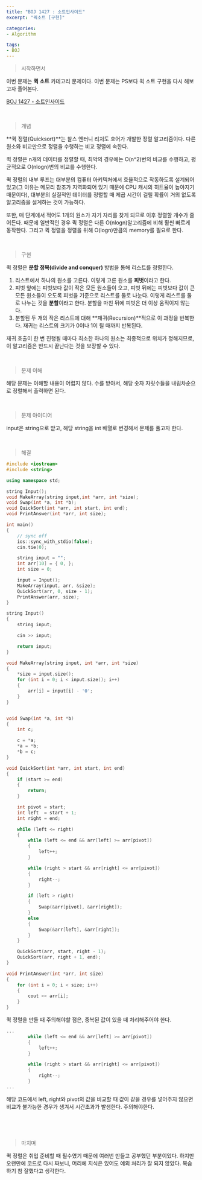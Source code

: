 ```yaml
---
title: "BOJ 1427 : 소트인사이드"
excerpt: "퀵소트 [구현]"

categories:
- Algorithm

tags:
- BOJ
---
```


> 시작하면서

 이번 문제는 **퀵 소트** 카테고리 문제이다. 이번 문제는 PS보다 퀵 소트 구현을 다시 해보고자 풀어본다.

[BOJ 1427 - 소트인사이드](https://www.acmicpc.net/problem/1427)    

​    

> 개념

 **퀵 정렬(Quicksort)**는 찰스 앤터니 리처도 호어가 개발한 정렬 알고리즘이다. 다른 원소와 비교만으로 정렬을 수행하는 비교 정렬에 속한다.

 퀵 정렬은 n개의 데이터를 정렬할 때, 최악의 경우에는 O(n^2)번의 비교를 수행하고, 평균적으로 O(nlogn)번의 비교를 수행한다.

 퀵 정렬의 내부 루프는 대부분의 컴퓨터 아키텍처에서 효율적으로 작동하도록 설계되어 있고(그 이유는 메모리 참조가 지역화되어 있기 때문에 CPU 캐시의 히트율이 높아지기 때문이다), 대부분의 실질적인 데이터를 정렬할 때 제곱 시간이 걸릴 확률이 거의 없도록 알고리즘을 설계하는 것이 가능하다.

 또한, 매 단계에서 적어도 1개의 원소가 자기 자리를 찾게 되므로 이후 정렬할 개수가 줄어든다. 때문에 일반적인 경우 퀵 정렬은 다른 O(nlogn)알고리즘에 비해 훨씬 빠르게 동작한다. 그리고 퀵 정렬을 정렬을 위해 O(logn)만큼의 memory를 필요로 한다.    

​    

> 구현

 퀵 정렬은 **분할 정복(divide and conquer)** 방법을 통해 리스트를 정렬한다.

1. 리스트에서 하나의 원소를 고른다. 이렇게 고른 원소를 **피벗**이라고 한다.
2. 피벗 앞에는 피벗보다 값이 작은 모든 원소들이 오고, 피벗 뒤에는 피벗보다 값이 큰 모든 원소들이 오도록 피벗을 기준으로 리스트를 둘로 나눈다.
   이렇게 리스트를 둘로 나누는 것을 **분할**이라고 한다. 분할을 마친 뒤에 피벗은 더 이상 움직이지 않는다.
3. 분할된 두 개의 작은 리스트에 대해 **재귀(Recursion)**적으로 이 과정을 반복한다.
   재귀는 리스트의 크기가 0이나 1이 될 때까지 반복된다.

 재귀 호출이 한 번 진행될 때마다 최소한 하나의 원소는 최종적으로 위치가 정해지므로, 이 알고리즘은 반드시 끝난다는 것을 보장할 수 있다.    

​    

> 문제 이해

 해당 문제는 이해할 내용이 어렵지 않다. 수를 받아서, 해당 숫자 자릿수들을 내림차순으로 정렬해서 출력하면 된다.    

​    

> 문제 아이디어

 input은 string으로 받고, 해당 string을 int 배열로 변경해서 문제를 풀고자 한다.    

​    

> 해결

```c++
#include <iostream>
#include <string>

using namespace std;

string Input();
void MakeArray(string input,int *arr, int *size);
void Swap(int *a, int *b);
void QuickSort(int *arr, int start, int end);
void PrintAnswer(int *arr, int size);

int main()
{
	// sync off
	ios::sync_with_stdio(false);
	cin.tie(0);

	string input = "";
	int arr[10] = { 0, };
	int size = 0;

	input = Input();
	MakeArray(input, arr, &size);
	QuickSort(arr, 0, size - 1);
	PrintAnswer(arr, size);
}

string Input()
{	
	string input;

	cin >> input;

	return input;
}

void MakeArray(string input, int *arr, int *size)
{
	*size = input.size();
	for (int i = 0; i < input.size(); i++)
	{
		arr[i] = input[i] - '0';
	}
}


void Swap(int *a, int *b)
{
	int c;

	c = *a;
	*a = *b;
	*b = c;
}

void QuickSort(int *arr, int start, int end)
{
	if (start >= end)
	{
		return;
	}

	int pivot = start;
	int left  = start + 1;
	int right = end;

	while (left <= right)
	{
		while (left <= end && arr[left] >= arr[pivot])
		{
			left++;
		}

		while (right > start && arr[right] <= arr[pivot])
		{
			right--;
		}

		if (left > right)
		{
			Swap(&arr[pivot], &arr[right]);
		}
		else
		{
			Swap(&arr[left], &arr[right]);
		}
	}

	QuickSort(arr, start, right - 1);
	QuickSort(arr, right + 1, end);
}

void PrintAnswer(int *arr, int size)
{
	for (int i = 0; i < size; i++)
	{
		cout << arr[i];
	}
}
```

 퀵 정렬을 만들 때 주의해야할 점은, 중복된 값이 있을 때 처리해주어야 한다. 

```c++
...
		while (left <= end && arr[left] >= arr[pivot])
		{
			left++;
		}

		while (right > start && arr[right] <= arr[pivot])
		{
			right--;
		}
...
```

 해당 코드에서 left, right와 pivot의 값을 비교할 때 값이 같을 경우를 넣어주지 않으면 비교가 불가능한 경우가 생겨서 시간초과가 발생한다. 주의해야한다.    

​    

​    

> 마치며

 퀵 정렬은 취업 준비할 때 필수였기 때문에 여러번 만들고 공부했던 부분이었다. 하지만 오랜만에 코드로 다시 짜보니, 머리에 지식은 있어도 예외 처리가 잘 되지 않았다. 복습하기 참 잘했다고 생각한다.